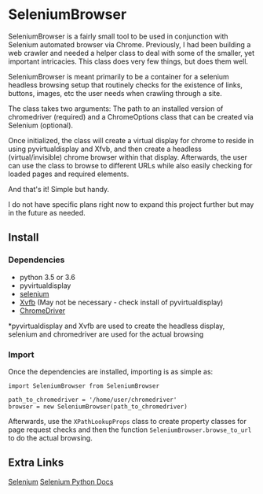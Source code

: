 # SeleniumBrowser

SeleniumBrowser is a fairly small tool to be used in conjunction with Selenium automated browser via Chrome.
Previously, I had been building a web crawler and needed a helper class to deal with some of the smaller,
yet important intricacies. This class does very few things, but does them well.

SeleniumBrowser is meant primarily to be a container for a selenium headless browsing setup that
routinely checks for the existence of links, buttons, images, etc the user needs when crawling
through a site.

The class takes two arguments: The path to an installed version of chromedriver (required) and
a ChromeOptions class that can be created via Selenium (optional).

Once initialized, the class will create a virtual display for chrome to reside in using pyvirtualdisplay and
Xfvb, and then create a headless (virtual/invisible) chrome browser within that display. Afterwards,
the user can use the class to browse to different URLs while also easily checking for loaded pages
and required elements.

And that's it! Simple but handy.

I do not have specific plans right now to expand this project further but may in the future as needed.

## Install

### Dependencies

- python 3.5 or 3.6
- pyvirtualdisplay
- [selenium](http://selenium-python.readthedocs.io/installation.html)
- [Xvfb](https://www.x.org/archive/X11R7.6/doc/man/man1/Xvfb.1.xhtml) (May not be necessary - check install of pyvirtualdisplay)
- [ChromeDriver](https://sites.google.com/a/chromium.org/chromedriver/)

*pyvirtualdisplay and Xvfb are used to create the headless display, selenium and chromedriver are used for the actual browsing

### Import

Once the dependencies are installed, importing is as simple as:

    import SeleniumBrowser from SeleniumBrowser

    path_to_chromedriver = '/home/user/chromedriver'
    browser = new SeleniumBrowser(path_to_chromedriver)

Afterwards, use the `XPathLookupProps` class to create property classes for page request checks
and then the function `SeleniumBrowser.browse_to_url` to do the actual browsing.

## Extra Links

[Selenium](https://www.seleniumhq.org/)
[Selenium Python Docs](http://selenium-python.readthedocs.io/)